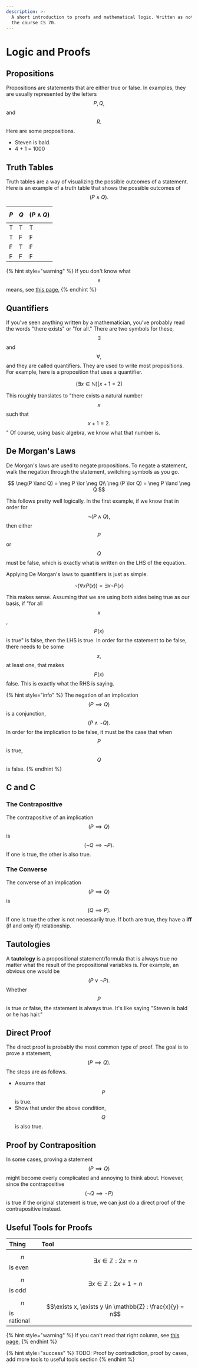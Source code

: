 ```yaml
---
description: >-
  A short introduction to proofs and mathematical logic. Written as notes for
  the course CS 70.
---
```


# Logic and Proofs

## Propositions

Propositions are statements that are either true or false. In examples, they are usually represented by the letters $$P, Q,$$and $$R.$$Here are some propositions.

* Steven is bald.
* 4 + 1 = 1000

## Truth Tables

Truth tables are a way of visualizing the possible outcomes of a statement. Here is an example of a truth table that shows the possible outcomes of $$(P \land Q).$$ 

| $$P$$  | $$Q$$  | $$(P \land Q)$$  |
| :--- | :--- | :--- |
| T | T | T |
| T | F | F |
| F | T | F |
| F | F | F |

{% hint style="warning" %}
If you don't know what $$\land$$ means, see [this page.](https://veriny.gitbook.io/berkeley/discrete-mathematics/set-notation)
{% endhint %}

## Quantifiers

If you've seen anything written by a mathematician, you've probably read the words "there exists" or "for all." There are two symbols for these, $$\exists$$ and $$\forall,$$ and they are called quantifiers. They are used to write most propositions. For example, here is a proposition that uses a quantifier.

$$
(\exists x\in \mathbb{N})[x + 1 = 2]
$$

This roughly translates to "there exists a natural number $$x$$ such that $$x + 1 = 2.$$" Of course, using basic algebra, we know what that number is.

## De Morgan's Laws

De Morgan's laws are used to negate propositions. To negate a statement, walk the negation through the statement, switching symbols as you go.

$$
\neg(P \land Q) = \neg P \lor \neg Q\\
\neg (P \lor Q) = \neg P \land \neg Q
$$

This follows pretty well logically. In the first example, if we know that in order for $$\neg(P \land Q),$$ then either $$P$$ or $$Q$$must be false, which is exactly what is written on the LHS of the equation.

Applying De Morgan's laws to quantifiers is just as simple.

$$
\neg(\forall x P(x)) = \exists x \neg P(x)
$$

This makes sense. Assuming that we are using both sides being true as our basis, if "for all $$x$$, $$P(x)$$ is true" is false, then the LHS is true. In order for the statement to be false, there needs to be some $$x,$$ at least one, that makes $$P(x)$$false. This is exactly what the RHS is saying.

{% hint style="info" %}
The negation of an implication $$(P \implies Q)$$ is a conjunction, $$(P \land \neg Q).$$ In order for the implication to be false, it must be the case that when $$P$$is true, $$Q$$is false.
{% endhint %}

## C and C

### The Contrapositive

The contrapositive of an implication $$(P \implies Q)$$ is $$(\neg Q \implies \neg P).$$ If one is true, the other is also true.

### The Converse

The converse of an implication $$(P \implies Q)$$is $$(Q \implies P).$$ If one is true the other is not necessarily true. If both are true, they have a  **iff** \(if and only if\) relationship.

## Tautologies

A **tautology** is a propositional statement/formula that is always true no matter what the result of the propositional variables is. For example, an obvious one would be $$(P \lor \neg P).$$ Whether $$P$$is true or false, the statement is always true. It's like saying "Steven is bald or he has hair."

## Direct Proof

The direct proof is probably the most common type of proof. The goal is to prove a statement, $$(P \implies Q).$$ The steps are as follows.

* Assume that $$P$$ is true.
* Show that under the above condition, $$Q$$is also true.

## Proof by Contraposition

In some cases, proving a statement $$(P \implies Q)$$might become overly complicated and annoying to think about. However, since the contrapositive $$(\neg Q \implies \neg P)$$ is true if the original statement is true, we can just do a direct proof of the contrapositive instead.

## Useful Tools for Proofs

| Thing | Tool |
| :--- | :--- |
| $$n$$ is even | $$\exists x \in \mathbb{Z}: 2x = n$$  |
| $$n$$ is odd | $$\exists x \in \mathbb{Z}: 2x + 1= n$$  |
| $$n$$ is rational | $$\exists x, \exists y \in \mathbb{Z} : \frac{x}{y} = n$$  |

{% hint style="warning" %}
 If you can't read that right column, see [this page.](https://veriny.gitbook.io/berkeley/discrete-mathematics/set-notation)
{% endhint %}

{% hint style="success" %}
TODO: Proof by contradiction, proof by cases, add more tools to useful tools section
{% endhint %}

 

